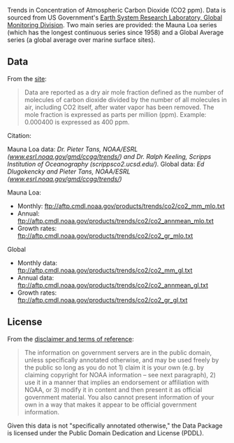 Trends in Concentration of Atmospheric Carbon Dioxide (CO2 ppm). Data is sourced from US Government's [Earth System Research Laboratory, Global Monitoring Division][home]. Two main series are provided: the Mauna Loa series (which has the longest continuous series since 1958) and a Global Average series (a global average over marine surface sites).

[home]: http://www.esrl.noaa.gov/gmd/ccgg/trends/index.html

## Data

From the [site][home]:

> Data are reported as a dry air mole fraction defined as the number of molecules of carbon dioxide divided by the number of all molecules in air, including CO2 itself, after water vapor has been removed. The mole fraction is expressed as parts per million (ppm). Example: 0.000400 is expressed as 400 ppm.

Citation:

Mauna Loa data: *Dr. Pieter Tans, NOAA/ESRL (www.esrl.noaa.gov/gmd/ccgg/trends/) and Dr. Ralph Keeling, Scripps Institution of Oceanography (scrippsco2.ucsd.edu/).*
Global data: *Ed Dlugokencky and Pieter Tans, NOAA/ESRL (www.esrl.noaa.gov/gmd/ccgg/trends/)*


Mauna Loa:

* Monthly: ftp://aftp.cmdl.noaa.gov/products/trends/co2/co2_mm_mlo.txt
* Annual: ftp://aftp.cmdl.noaa.gov/products/trends/co2/co2_annmean_mlo.txt
* Growth rates: ftp://aftp.cmdl.noaa.gov/products/trends/co2/co2_gr_mlo.txt

Global
* Monthly data: ftp://aftp.cmdl.noaa.gov/products/trends/co2/co2_mm_gl.txt
* Annual data: ftp://aftp.cmdl.noaa.gov/products/trends/co2/co2_annmean_gl.txt
* Growth rates: ftp://aftp.cmdl.noaa.gov/products/trends/co2/co2_gr_gl.txt

## License

From the [disclaimer and terms of reference][disclaimer]:

> The information on government servers are in the public domain, unless specifically annotated otherwise, and may be used freely by the public so long as you do not 1) claim it is your own (e.g. by claiming copyright for NOAA information – see next paragraph), 2) use it in a manner that implies an endorsement or affiliation with NOAA, or 3) modify it in content and then present it as official government material. You also cannot present information of your own in a way that makes it appear to be official government information.

Given this data is not "specifically annotated otherwise," the Data Package is licensed under the Public Domain Dedication and License (PDDL).

[disclaimer]: http://www.esrl.noaa.gov/gmd/about/disclaimer.html
